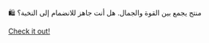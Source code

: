 🛍️ منتج يجمع بين القوة والجمال. هل أنت جاهز للانضمام إلى النخبة؟

[Check it out!](https://www.facebook.com/share/17TW2PL6Tj/)